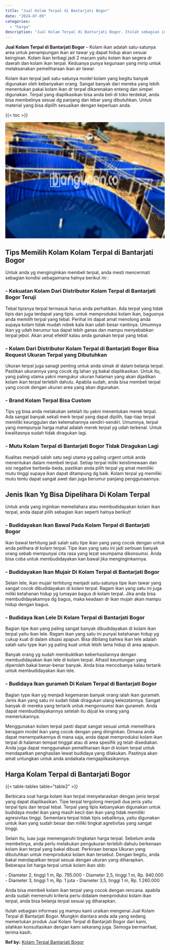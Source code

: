 ```yaml
---
title: "Jual Kolam Terpal di Bantarjati Bogor"
date: "2024-07-09"
categories: 
  - "harga"
description: "Jual Kolam Terpal di Bantarjati Bogor. Itulah sebagian informasi yg mampu kami uraikan mengenai Jual Kolam Terpal di Bantarjati Bogor. Mungkin diantara anda..."
---
```


**Jual Kolam Terpal di Bantarjati Bogor** – Kolam ikan adalah satu-satunya area untuk penampungan ikan air tawar yg dapat hidup akan sesuai keinginan. Kolam ikan terbagi jadi 2 macam yaitu kolam ikan segera dr daerah dan kolam ikan terpal. Keduanya punya kegunaan yang mirip untuk melaksanakan pemeliharaan ikan air tawar.

Kolam ikan terpal jadi satu-satunya model kolam yang begitu banyak digunakan oleh kebanyakan orang. Sangat banyak dari mereka yang lebih menentukan pakai kolam ikan dr terpal dikarenakan enteng dan simpel digunakan. Terpal yang diaplikasikan bisa anda beli di toko terdekat, anda bisa membelinya sesuai dg panjang dan lebar yang dibutuhkan. Untuk material yang bisa dipilih sesuaikan dengan keperluan anda.

{{< toc >}}

![Jual Kolam Terpal di Bantarjati Bogor](/images/jual-kolam-terpal-02.png)

## Tips Memilih Kolam Kolam Terpal di Bantarjati Bogor

Untuk anda yg menginginkan membeli terpal, anda mesti mencermati sebagian kondisi sebagaimana halnya berikut ini :

### \- Kekuatan Kolam Dari Distributor Kolam Terpal di Bantarjati Bogor Teruji

Tebal tipisnya terpal termasuk harus anda perhatikan. Ada terpal yang tidak tipis dan juga terdapat yang tipis. untuk memproduksi kolam ikan, bagusnya anda memilih terpal yang tebal. Perihal ini dapat amat menolong anda supaya kolam tidak mudah robek kala ikan udah besar nantinya. Umumnya ikan yg udah berumur tua dapat lebih ganas dan mampu menyebabkan terpal jebol. Akan amat efektif kalau anda gunakan terpal yang tebal.

### \- Kolam Dari Distributor Kolam Terpal di Bantarjati Bogor Bisa Request Ukuran Terpal yang Dibutuhkan

Ukuran terpal juga sanagt penting untuk anda simak di dalam belanja terpal. Pastikan ukurannya yang cocok dg lahan yg bakal diaplikasikan. Untuk itu, yang paling utama yakni mengukur ukuran halaman yang akan dijadikan kolam ikan terpal terlebih dahulu. Apabila sudah, anda bisa membeli terpal yang cocok dengan ukuran area yang akan digunakan.

### \- Brand Kolam Terpal Bisa Custom

Tips yg bisa anda melakukan setelah itu yakni menentukan merek terpal. Ada sangat banyak sekali merk terpal yang dapat dipilih, tiap-tiap terpal memiliki keunggulan dan kelemahannya sendiri-sendiri. Umumnya, terpal yang mempunyai harga mahal adalah merek terpal yg udah terkenal. Untuk kwalitasnya sudah tidak diragukan lagi.

### \- Mutu Kolam Terpal di Bantarjati Bogor Tidak Diragukan Lagi

Kualitas menjadi salah satu segi utama yg paling urgent untuk anda menentukan dalam membeli terpal. Setiap terpal miliki keistimewaan dan sisi negative berbeda-beda, pastikan anda pilih terpal yg amat memiliki mutu tinggi supaya ikan dapat ditampung dg baik. Kolam terpal yg memiliki mutu tentu dapat sangat awet dan juga berumur panjang penggunaannya.

## Jenis Ikan Yg Bisa Dipelihara Di Kolam Terpal

Untuk anda yang inginkan memeliahara atau membudidayakan kolam ikan terpal, anda dapat pilih sebagian ikan seperti halnya berikut!

### \- Budidayakan Ikan Bawal Pada Kolam Terpal di Bantarjati Bogor

Ikan bawal terhitung jadi salah satu tipe ikan yang yang cocok dengan untuk anda pelihara di kolam terpal. Tipe ikan yang satu ini jadi serbuan banyak orang sebab mempunyai cita rasa yang lezat seumpama dikonsumsi. Anda bisa coba untuk membudidayakan kan bawal jika menginginkannya.

### \- Budidayakan Ikan Mujair Di Kolam Terpal di Bantarjati Bogor

Selain lele, ikan mujair terhitung menjadi satu-satunya tipe ikan tawar yang sangat cocok dibudidayakan di kolam terpal. Ragam ikan yang satu ini juga miliki ketahanan hidup yg lumayan bagus di kolam terpal. Jika anda bisa membudidayakannya dg bagus, maka keadaan dr ikan mujair akan mampu hidup dengan bagus.

### \- Budidaya Ikan Lele Di Kolam Terpal di Bantarjati Bogor

Bagian tipe ikan yang paling sangat banyak dibudidayakan di kolam ikan terpal yaitu ikan lele. Ragam ikan yang satu ini punyai ketahanan hidup yg cukup kuat di dalam situasi apapun. Bisa dibilang bahwa ikan lele adalah salah satu type ikan yg paling kuat untuk lebih lama hidup di area apapun.

Banyak orang yg sudah membuktikan keberhasilannya dengan membudidayakan ikan lele di kolam terpal. Alhasil keuntungan yang diperoleh bakal benar-benar banyak. Anda bisa mencobanya kalau tertarik untuk membudidayakan ikan lele.

### \- Budidaya Ikan gurameh Di Kolam Terpal di Bantarjati Bogor

Bagian type ikan yg menjadi kegemaran banyak orang ialah ikan gurameh. Jenis ikan yang satu ini sudah tidak diragukan ulang kelezatannya. Sangat banyak dr mereka yang tertarik untuk mengonsumsi ikan gurameh. Anda dapat membudidayakannya setelah itu dijual ke orang yang memerlukannya.

Menggunakan kolam terpal pasti dapat sangat sesuai untuk memelihara beragam model ikan yang cocok dengan yang diinginkan. Dimana anda dapat menempatkannya di mana saja, anda dapat memproduksi kolam ikan terpal di halaman tempat tinggal atau di area spesifik yg telah disediakan. Anda juga dapat menggunakan pemeliharaan ikan di kolam terpal untuk mendapatkan penghasilan lewat budidaya yang dilakukan. Pastinya akan amat untungkan untuk anda andaikata mengaplikasikannya.

## Harga Kolam Terpal di Bantarjati Bogor

{{< table-tables table="table2" >}}

Berbicara soal harga kolam ikan terpal menyelaraskan dengan jenis terpal yang dapat diaplikasikan. Tipe terpal tergolong menjadi dua jenis yaitu terpal tipis dan terpal tebal. Terpal yang tipis kebanyakan digunakan untuk budidaya model ikan yang masih kecil dan ikan yang tidak memiliki agresivitas tinggi. Sementara terpal tidak tipis sebaliknya, yaitu digunakan untuk ikan yang sudah besar dan miliki tingkat agretivitas yang sangat tinggi.

Selain itu, luas juga memengaruhi tingkatan harga terpal. Sebelum anda membelinya, anda perlu melakukan pengukuran terlebih dahulu berkenaan kolam ikan terpal yang bakal dibuat. Perkiraan berapa Ukuran yang dibutuhkan untuk memproduksi kolam ikan tersebut. Dengan begitu, anda bakal mendapatkan terpal sesuai dengan ukuran yang diharapkan. Beberapa list harga terpal untuk kolam ikan sbb:

\- Diameter 2, tinggi 1 m, Rp. 795.000 - Diameter 2,5, tinggi 1 m, Rp. 940.000 - Diameter 3, tinggi 1 m, Rp. 1 juta - Diameter 3,5, tinggi 1 m, Rp. 1.260.000

Anda bisa membeli kolam ikan terpal yang cocok dengan rencana. apabila anda sudah memenuhi kriteria perlu didalam memproduksi kolam ikan terpal, anda bisa belanja terpal sesuai yg diharapkan.

Itulah sebagian informasi yg mampu kami uraikan mengenai Jual Kolam Terpal di Bantarjati Bogor. Mungkin diantara anda ada yang sedang memerlukan produk Jual Kolam Terpal di Bantarjati Bogor dari kami, silahkan konsultasikan dengan kami sekarang juga. Semoga bermanfaat, terima kasih.

**Ref by:** [Kolam Terpal Bantarjati Bogor](https://id.wikipedia.org/wiki/Kolam)
